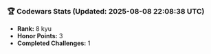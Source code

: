 ### 🏆 Codewars Stats (Updated: 2025-08-08 22:08:38 UTC)

- **Rank:** 8 kyu
- **Honor Points:** 3
- **Completed Challenges:** 1

